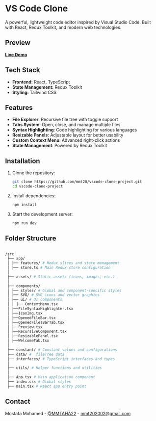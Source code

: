 # VS Code Clone

A powerful, lightweight code editor inspired by Visual Studio Code. Built with React, Redux Toolkit, and modern web technologies.

## Preview

[**Live Demo**](https://vscode-clone-phi.vercel.app/)

## Tech Stack

- **Frontend:** React, TypeScript
- **State Management:** Redux Toolkit
- **Styling:** Tailwind CSS

## Features

- **File Explorer**: Recursive file tree with toggle support
- **Tabs System**: Open, close, and manage multiple files
- **Syntax Highlighting**: Code highlighting for various languages
- **Resizable Panels**: Adjustable layout for better usability
- **Custom Context Menu**: Advanced right-click actions
- **State Management**: Powered by Redux Toolkit

## Installation

1. Clone the repository:

   ```sh
   git clone https://github.com/mmt20/vscode-clone-project.git
   cd vscode-clone-project
   ```

2. Install dependencies:

   ```sh
   npm install
   ```

3. Start the development server:

   ```sh
   npm run dev
   ```

## Folder Structure

```sh

/src
 ├── app/
 │ ├── features/ # Redux slices and state management
 │ ├── store.ts # Main Redux store configuration
 │
 ├── assets/ # Static assets (icons, images, etc.)
 │
 ├── components/
 │ ├── styles/ # Global and component-specific styles
 │ ├── SVG/ # SVG icons and vector graphics
 │ ├── ui/ # UI components
 │ │ ├── ContextMenu.tsx
 │ ├──FileSyntaxHighlighter.tsx
 │ ├──IconImg.tsx
 │ ├──OpenedFileBar.tsx
 │ ├──OpenedFilesBarTab.tsx
 │ ├──Preview.tsx
 │ ├──RecursiveComponent.tsx
 │ ├──ResizablePanel.tsx
 │ ├──WelcomeTab.tsx
 │
 ├── constant/ # Constant values and configurations
 ├── data/ #  fileTree data
 ├── interfaces/ # TypeScript interfaces and types
 │
 ├── utils/ # Helper functions and utilities
 │
 ├── App.tsx # Main application component
 ├── index.css # Global styles
 ├── main.tsx # React app entry point
```

## Contact

Mostafa Mohamed - [@MMTAHA22](https://x.com/MMTAHA22) - mmt202002@gmail.com

